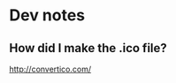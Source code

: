 ﻿Dev notes
============

How did I make the .ico file?
------------------------------

http://convertico.com/
